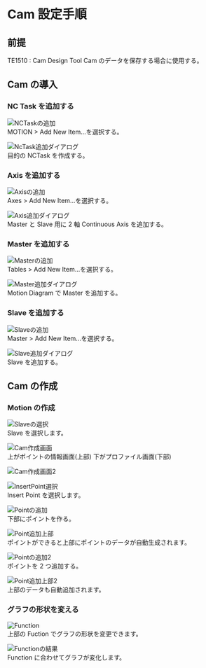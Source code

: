 # Cam 設定手順

## 前提

TE1510 : Cam Design Tool
Cam のデータを保存する場合に使用する。

## Cam の導入

### NC Task を追加する

![NCTaskの追加](assets/NCTaskの追加.png)  
MOTION > Add New Item...を選択する。

![NcTask追加ダイアログ](assets/NcTask追加ダイアログ.png)  
目的の NCTask を作成する。

### Axis を追加する

![Axisの追加](assets/Axisの追加.png)  
Axes > Add New Item...を選択する。

![Axis追加ダイアログ](assets/Axis追加ダイアログ.png)  
Master と Slave 用に 2 軸 Continuous Axis を追加する。

### Master を追加する

![Masterの追加](assets/Masterの追加.png)  
Tables > Add New Item...を選択する。

![Master追加ダイアログ](assets/Master追加ダイアログ.png)  
Motion Diagram で Master を追加する。

### Slave を追加する

![Slaveの追加](assets/Slaveの追加.png)  
Master > Add New Item...を選択する。

![Slave追加ダイアログ](assets/Slave追加ダイアログ.png)  
Slave を追加する。

## Cam の作成

### Motion の作成

![Slaveの選択](assets/Slaveの選択.png)  
Slave を選択します。

![Cam作成画面](assets/Cam作成画面.png)  
上がポイントの情報画面(上部)
下がプロファイル画面(下部)

![Cam作成画面2](assets/Cam作成画面2.png)

![InsertPoint選択](assets/InsertPoint選択.png)  
Insert Point を選択します。

![Pointの追加](assets/Pointの追加.png)  
下部にポイントを作る。

![Point追加上部](assets/Point追加上部.png)  
ポイントができると上部にポイントのデータが自動生成されます。

![Pointの追加2](assets/Pointの追加2.png)  
ポイントを 2 つ追加する。

![Point追加上部2](assets/Point追加上部2.png)  
上部のデータも自動追加されます。

### グラフの形状を変える

![Function](assets/Function.png)  
上部の Fuction でグラフの形状を変更できます。

![Functionの結果](assets/Functionの結果.png)  
Function に合わせてグラフが変化します。
